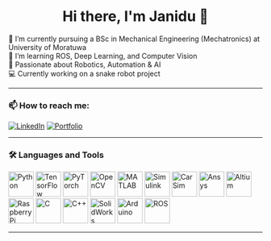 

<h1 align="center">Hi there, I'm Janidu 👋</h1>

🔭 I’m currently pursuing a BSc in Mechanical Engineering (Mechatronics) at University of Moratuwa  
🌱 I’m learning ROS, Deep Learning, and Computer Vision  
🤖 Passionate about Robotics, Automation & AI  
💻 Currently working on a snake robot project  

---

### 📫 How to reach me:
[![LinkedIn](https://img.shields.io/badge/LinkedIn-blue?logo=linkedin&logoColor=white)](https://www.linkedin.com/in/janidushehan)
[![Portfolio](https://img.shields.io/badge/Portfolio-orange)](https://janidu-shehan.github.io/Janidushehan.github.io/)

---

### 🛠️ Languages and Tools

<p align="left">
  <img src="https://cdn.jsdelivr.net/gh/devicons/devicon/icons/python/python-original.svg" alt="Python" width="50" height="50"/>
  <img src="https://www.vectorlogo.zone/logos/tensorflow/tensorflow-icon.svg" alt="TensorFlow" width="50" height="50"/>
  <img src="https://cdn.jsdelivr.net/gh/devicons/devicon/icons/pytorch/pytorch-original.svg" alt="PyTorch" width="50" height="50"/>
  <img src="https://upload.wikimedia.org/wikipedia/commons/3/3f/OpenCV_Logo_with_text_svg_version.svg" alt="OpenCV" width="50" height="50"/>
  <img src="https://upload.wikimedia.org/wikipedia/commons/2/21/Matlab_Logo.png" alt="MATLAB" width="50" height="50"/>
  <img src="https://upload.wikimedia.org/wikipedia/commons/4/4e/Simulink_Logo.png" alt="Simulink" width="50" height="50"/>
  <img src="https://cdn-icons-png.flaticon.com/512/3215/3215556.png" alt="CarSim" width="50" height="50"/>
  <img src="https://upload.wikimedia.org/wikipedia/commons/2/2f/Ansys_logo.png" alt="Ansys" width="50" height="50"/>
  <img src="https://upload.wikimedia.org/wikipedia/en/0/00/Altium_Designer_Logo.png" alt="Altium" width="50" height="50"/>
  <img src="https://cdn.jsdelivr.net/gh/devicons/devicon/icons/raspberrypi/raspberrypi-original.svg" alt="Raspberry Pi" width="50" height="50"/>
  <img src="https://cdn.jsdelivr.net/gh/devicons/devicon/icons/c/c-original.svg" alt="C" width="50" height="50"/>
  <img src="https://cdn.jsdelivr.net/gh/devicons/devicon/icons/cplusplus/cplusplus-original.svg" alt="C++" width="50" height="50"/>
  <img src="https://upload.wikimedia.org/wikipedia/commons/8/87/SolidWorks_Logo.png" alt="SolidWorks" width="50" height="50"/>
  <img src="https://cdn.jsdelivr.net/gh/devicons/devicon/icons/arduino/arduino-original.svg" alt="Arduino" width="50" height="50"/>
  <img src="https://upload.wikimedia.org/wikipedia/commons/b/bb/Robot_Operating_System_logo.svg" alt="ROS" width="50" height="50"/>
</p>



---

